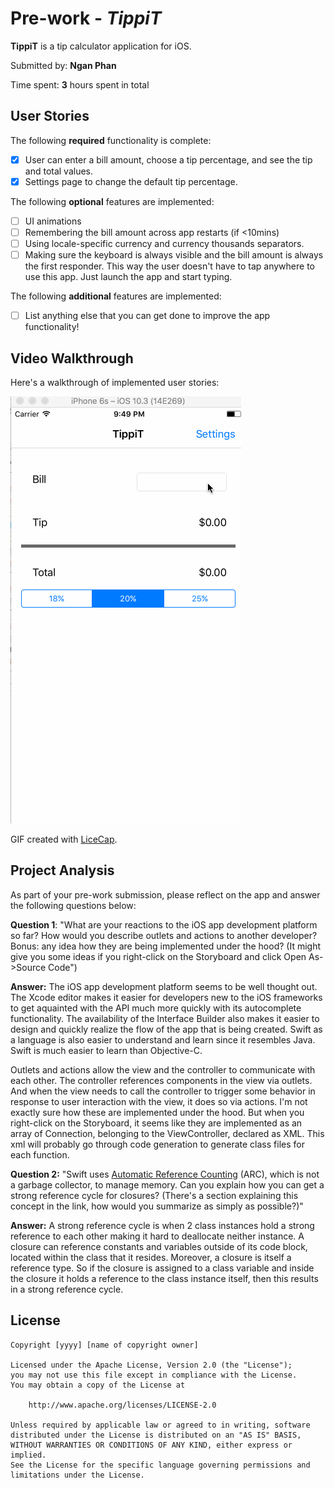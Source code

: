 # Pre-work - *TippiT*

**TippiT** is a tip calculator application for iOS.

Submitted by: **Ngan Phan**

Time spent: **3** hours spent in total

## User Stories

The following **required** functionality is complete:

* [X] User can enter a bill amount, choose a tip percentage, and see the tip and total values.
* [X] Settings page to change the default tip percentage.

The following **optional** features are implemented:
* [ ] UI animations
* [ ] Remembering the bill amount across app restarts (if <10mins)
* [ ] Using locale-specific currency and currency thousands separators.
* [ ] Making sure the keyboard is always visible and the bill amount is always the first responder. This way the user doesn't have to tap anywhere to use this app. Just launch the app and start typing.

The following **additional** features are implemented:

- [ ] List anything else that you can get done to improve the app functionality!

## Video Walkthrough 

Here's a walkthrough of implemented user stories:

<img src='https://github.com/ntphan527/TippiT/blob/master/TippiT.gif' title='Video Walkthrough' width='' alt='Video Walkthrough' />

GIF created with [LiceCap](http://www.cockos.com/licecap/).

## Project Analysis

As part of your pre-work submission, please reflect on the app and answer the following questions below:

**Question 1**: "What are your reactions to the iOS app development platform so far? How would you describe outlets and actions to another developer? Bonus: any idea how they are being implemented under the hood? (It might give you some ideas if you right-click on the Storyboard and click Open As->Source Code")

**Answer:** The iOS app development platform seems to be well thought out. The Xcode editor makes it easier for developers new to the iOS frameworks to get aquainted with the API much more quickly with its autocomplete functionality. The availability of the Interface Builder also makes it easier to design and quickly realize the flow of the app that is being created. Swift as a language is also easier to understand and learn since it resembles Java. Swift is much easier to learn than Objective-C.

Outlets and actions allow the view and the controller to communicate with each other. The controller references components in the view via outlets. And when the view needs to call the controller to trigger some behavior in response to user interaction with the view, it does so via actions. I'm not exactly sure how these are implemented under the hood. But when you right-click on the Storyboard, it seems like they are implemented as an array of Connection, belonging to the ViewController, declared as XML. This xml will probably go through code generation to generate class files for each function.

**Question 2:** "Swift uses [Automatic Reference Counting](https://developer.apple.com/library/content/documentation/Swift/Conceptual/Swift_Programming_Language/AutomaticReferenceCounting.html#//apple_ref/doc/uid/TP40014097-CH20-ID49) (ARC), which is not a garbage collector, to manage memory. Can you explain how you can get a strong reference cycle for closures? (There's a section explaining this concept in the link, how would you summarize as simply as possible?)"

**Answer:** A strong reference cycle is when 2 class instances hold a strong reference to each other making it hard to deallocate neither instance. A closure can reference constants and variables outside of its code block, located within the class that it resides. Moreover, a closure is itself a reference type. So if the closure is assigned to a class variable and inside the closure it holds a reference to the class instance itself, then this results in a strong reference cycle.


## License

    Copyright [yyyy] [name of copyright owner]

    Licensed under the Apache License, Version 2.0 (the "License");
    you may not use this file except in compliance with the License.
    You may obtain a copy of the License at

        http://www.apache.org/licenses/LICENSE-2.0

    Unless required by applicable law or agreed to in writing, software
    distributed under the License is distributed on an "AS IS" BASIS,
    WITHOUT WARRANTIES OR CONDITIONS OF ANY KIND, either express or implied.
    See the License for the specific language governing permissions and
    limitations under the License.

